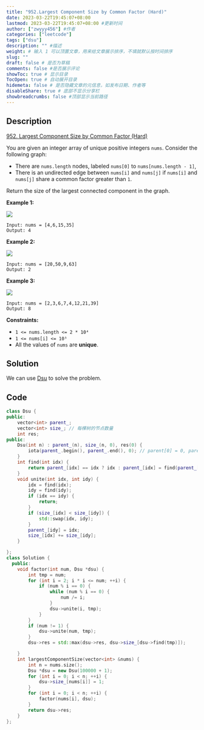 ```yaml
---
title: "952.Largest Component Size by Common Factor (Hard)"
date: 2023-03-22T19:45:07+08:00
lastmod: 2023-03-22T19:45:07+08:00 #更新时间
author: ["zwyyy456"] #作者
categories: ["leetcode"]
tags: ["dsu"]
description: "" #描述
weight: # 输入 1 可以顶置文章，用来给文章展示排序，不填就默认按时间排序
slug: ""
draft: false # 是否为草稿
comments: false #是否展示评论
showToc: true # 显示目录
TocOpen: true # 自动展开目录
hidemeta: false # 是否隐藏文章的元信息，如发布日期、作者等
disableShare: true # 底部不显示分享栏
showbreadcrumbs: false #顶部显示当前路径
---
```

## Description
[952. Largest Component Size by Common Factor (Hard)](https://leetcode.com/problems/largest-component-size-by-common-factor/)

You are given an integer array of unique positive integers `nums`. Consider the following graph:

- There are `nums.length` nodes, labeled `nums[0]` to `nums[nums.length - 1]`,
- There is an undirected edge between `nums[i]` and `nums[j]` if `nums[i]` and `nums[j]` share a
common factor greater than `1`.

Return the size of the largest connected component in the graph.

**Example 1:**

![](https://pic-upyun.zwyyy456.tech/smms/2023-12-26-065618.png)

```
Input: nums = [4,6,15,35]
Output: 4

```

**Example 2:**

![](https://pic-upyun.zwyyy456.tech/smms/2023-12-26-065619.png)

```
Input: nums = [20,50,9,63]
Output: 2

```

**Example 3:**

![](https://pic-upyun.zwyyy456.tech/smms/2023-12-26-065621.png)

```
Input: nums = [2,3,6,7,4,12,21,39]
Output: 8

```

**Constraints:**

- `1 <= nums.length <= 2 * 10⁴`
- `1 <= nums[i] <= 10⁵`
- All the values of `nums` are **unique**.

## Solution
We can use [Dsu](https://blog.zwyyy456.tech/zh/posts/tech/dsu-oi-wiki/) to solve the problem.

## Code
```cpp
class Dsu {
public:
    vector<int> parent_;
    vector<int> size_; // 每棵树的节点数量
    int res;
public:
    Dsu(int n) : parent_(n), size_(n, 0), res(0) {
        iota(parent_.begin(), parent_.end(), 0); // parent[0] = 0, parent[1] = [1] ...
    }
    int find(int idx) {
        return parent_[idx] == idx ? idx : parent_[idx] = find(parent_[idx]); 
    } 
    void unite(int idx, int idy) {
        idx = find(idx);
        idy = find(idy);
        if (idx == idy) {
            return;
        }
        if (size_[idx] < size_[idy]) {
            std::swap(idx, idy);
        }
        parent_[idy] = idx;
        size_[idx] += size_[idy];
    }

};
class Solution {
  public:
    void factor(int num, Dsu *dsu) {
        int tmp = num;
        for (int i = 2; i * i <= num; ++i) {
            if (num % i == 0) {
                while (num % i == 0) {
                    num /= i;
                }
                dsu->unite(i, tmp);
            }
        }
        if (num != 1) {
            dsu->unite(num, tmp);
        }
        dsu->res = std::max(dsu->res, dsu->size_[dsu->find(tmp)]);

    }
    int largestComponentSize(vector<int> &nums) {
        int n = nums.size();
        Dsu *dsu = new Dsu(100000 + 1);
        for (int i = 0; i < n; ++i) {
            dsu->size_[nums[i]] = 1;
        }
        for (int i = 0; i < n; ++i) {
            factor(nums[i], dsu);
        }
        return dsu->res;
    }
};
```

